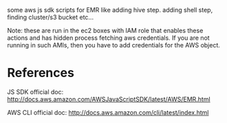 some aws js sdk scripts for EMR like adding hive step. adding shell step, finding cluster/s3 bucket etc...

Note: these are run in the ec2 boxes with IAM role that enables these actions and has hidden process fetching aws credentials. If you are not running in such AMIs, then you have to add credentials for the AWS object.

# References
JS SDK official doc: http://docs.aws.amazon.com/AWSJavaScriptSDK/latest/AWS/EMR.html

AWS CLI official doc: http://docs.aws.amazon.com/cli/latest/index.html
